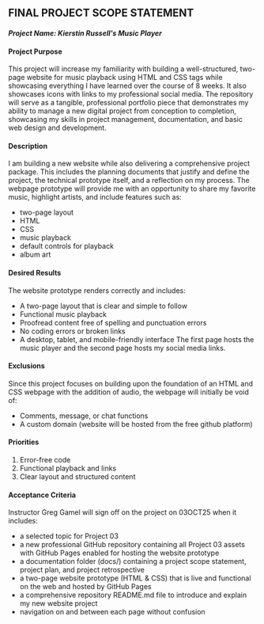 ## FINAL PROJECT SCOPE STATEMENT

#### *Project Name: Kierstin Russell's Music Player*

#### Project Purpose

This project will increase my familiarity with building a well-structured, two-page website for music playback using HTML and CSS tags while showcasing everything I have learned over the course of 8 weeks. It also showcases icons with links to my professional social media. The repository will serve as a tangible, professional portfolio piece that demonstrates my ability to manage a new digital project from conception to completion, showcasing my skills in project management, documentation, and basic web design and development.

#### Description

I am building a new website while also delivering a comprehensive project package. This includes the planning documents that justify and define the project, the technical prototype itself, and a reflection on my process. The webpage prototype will provide me with an opportunity to share my favorite music, highlight artists, and include features such as:

* two-page layout
* HTML
* CSS
* music playback
* default controls for playback
* album art

#### Desired Results

The website prototype renders correctly and includes:
* A two-page layout that is clear and simple to follow
* Functional music playback
* Proofread content free of spelling and punctuation errors
* No coding errors or broken links
* A desktop, tablet, and mobile-friendly interface
The first page hosts the music player and the second page hosts my social media links.

#### Exclusions

Since this project focuses on building upon the foundation of an HTML and CSS webpage with the addition of audio, the webpage will initially be void of: 
* Comments, message, or chat functions
* A custom domain (website will be hosted from the free github platform)

#### Priorities

1. Error-free code
2. Functional playback and links
3. Clear layout and structured content

#### Acceptance Criteria

Instructor Greg Gamel will sign off on the project on 03OCT25 when it includes:

* a selected topic for Project 03
* a new professional GitHub repository containing all Project 03 assets with GitHub Pages enabled for hosting the website prototype
* a documentation folder (docs/) containing a project scope statement, project plan, and project retrospective
* a two-page website prototype (HTML \& CSS) that is live and functional on the web and hosted by GitHub Pages
* a comprehensive repository README.md file to introduce and explain my new website project
* navigation on and between each page without confusion


